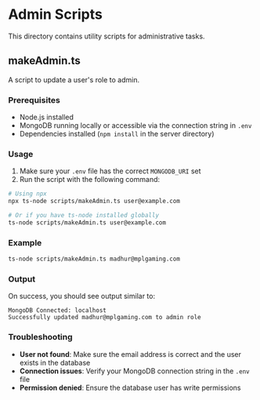 # Admin Scripts

This directory contains utility scripts for administrative tasks.

## makeAdmin.ts

A script to update a user's role to admin.

### Prerequisites

- Node.js installed
- MongoDB running locally or accessible via the connection string in `.env`
- Dependencies installed (`npm install` in the server directory)

### Usage

1. Make sure your `.env` file has the correct `MONGODB_URI` set
2. Run the script with the following command:

```bash
# Using npx
npx ts-node scripts/makeAdmin.ts user@example.com

# Or if you have ts-node installed globally
ts-node scripts/makeAdmin.ts user@example.com
```

### Example

```bash
ts-node scripts/makeAdmin.ts madhur@mplgaming.com
```

### Output

On success, you should see output similar to:

```
MongoDB Connected: localhost
Successfully updated madhur@mplgaming.com to admin role
```

### Troubleshooting

- **User not found**: Make sure the email address is correct and the user exists in the database
- **Connection issues**: Verify your MongoDB connection string in the `.env` file
- **Permission denied**: Ensure the database user has write permissions
